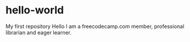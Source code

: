 # hello-world
My first repository
Hello 
I am a freecodecamp.com member, professional librarian and eager learner. 
